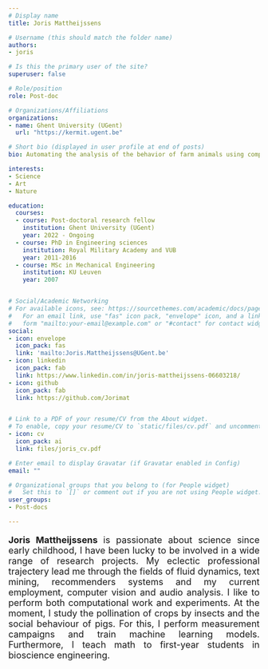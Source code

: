 ```yaml
---
# Display name
title: Joris Mattheijssens

# Username (this should match the folder name)
authors:
- joris

# Is this the primary user of the site?
superuser: false

# Role/position
role: Post-doc

# Organizations/Affiliations
organizations:
- name: Ghent University (UGent)
  url: "https://kermit.ugent.be"

# Short bio (displayed in user profile at end of posts)
bio: Automating the analysis of the behavior of farm animals using computer vision

interests:
- Science
- Art
- Nature

education:
  courses:
  - course: Post-doctoral research fellow
    institution: Ghent University (UGent)
    year: 2022 - Ongoing 
  - course: PhD in Engineering sciences
    institution: Royal Military Academy and VUB
    year: 2011-2016
  - course: MSc in Mechanical Engineering
    institution: KU Leuven
    year: 2007


# Social/Academic Networking
# For available icons, see: https://sourcethemes.com/academic/docs/page-builder/#icons
#   For an email link, use "fas" icon pack, "envelope" icon, and a link in the
#   form "mailto:your-email@example.com" or "#contact" for contact widget.
social:
- icon: envelope
  icon_pack: fas
  link: 'mailto:Joris.Mattheijssens@UGent.be'
- icon: linkedin
  icon_pack: fab
  link: https://www.linkedin.com/in/joris-mattheijssens-06603218/
- icon: github
  icon_pack: fab
  link: https://github.com/Jorimat


# Link to a PDF of your resume/CV from the About widget.
# To enable, copy your resume/CV to `static/files/cv.pdf` and uncomment the lines below.
- icon: cv
  icon_pack: ai
  link: files/joris_cv.pdf

# Enter email to display Gravatar (if Gravatar enabled in Config)
email: ""

# Organizational groups that you belong to (for People widget)
#   Set this to `[]` or comment out if you are not using People widget.
user_groups:
- Post-docs

---
```


<p align="justify" style="font-size:18px;"> <b> Joris Mattheijssens </b> is passionate about science since early childhood, I have been lucky to be involved in a wide range of research projects.  My eclectic professional trajectery lead me through the fields of fluid dynamics, text mining, recommenders systems and my current employment, computer vision and audio analysis.  I like to perform both computational work and experiments.  At the moment, I study the pollination of crops by insects and the social behaviour of pigs.  For this, I perform measurement campaigns and train machine learning models.  Furthermore, I teach math to first-year students in bioscience engineering. </p>  